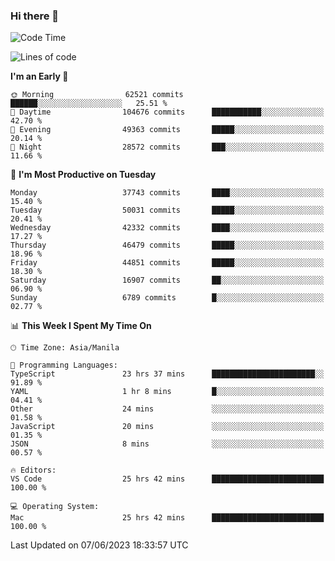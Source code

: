 ### Hi there 👋

<!--START_SECTION:waka-->
![Code Time](http://img.shields.io/badge/Code%20Time-4%2C044%20hrs%2047%20mins-blue)

![Lines of code](https://img.shields.io/badge/From%20Hello%20World%20I%27ve%20Written-100.3%20million%20lines%20of%20code-blue)

**I'm an Early 🐤** 

```text
🌞 Morning                62521 commits       ██████░░░░░░░░░░░░░░░░░░░   25.51 % 
🌆 Daytime                104676 commits      ███████████░░░░░░░░░░░░░░   42.70 % 
🌃 Evening                49363 commits       █████░░░░░░░░░░░░░░░░░░░░   20.14 % 
🌙 Night                  28572 commits       ███░░░░░░░░░░░░░░░░░░░░░░   11.66 % 
```
📅 **I'm Most Productive on Tuesday** 

```text
Monday                   37743 commits       ████░░░░░░░░░░░░░░░░░░░░░   15.40 % 
Tuesday                  50031 commits       █████░░░░░░░░░░░░░░░░░░░░   20.41 % 
Wednesday                42332 commits       ████░░░░░░░░░░░░░░░░░░░░░   17.27 % 
Thursday                 46479 commits       █████░░░░░░░░░░░░░░░░░░░░   18.96 % 
Friday                   44851 commits       █████░░░░░░░░░░░░░░░░░░░░   18.30 % 
Saturday                 16907 commits       ██░░░░░░░░░░░░░░░░░░░░░░░   06.90 % 
Sunday                   6789 commits        █░░░░░░░░░░░░░░░░░░░░░░░░   02.77 % 
```


📊 **This Week I Spent My Time On** 

```text
🕑︎ Time Zone: Asia/Manila

💬 Programming Languages: 
TypeScript               23 hrs 37 mins      ███████████████████████░░   91.89 % 
YAML                     1 hr 8 mins         █░░░░░░░░░░░░░░░░░░░░░░░░   04.41 % 
Other                    24 mins             ░░░░░░░░░░░░░░░░░░░░░░░░░   01.58 % 
JavaScript               20 mins             ░░░░░░░░░░░░░░░░░░░░░░░░░   01.35 % 
JSON                     8 mins              ░░░░░░░░░░░░░░░░░░░░░░░░░   00.57 % 

🔥 Editors: 
VS Code                  25 hrs 42 mins      █████████████████████████   100.00 % 

💻 Operating System: 
Mac                      25 hrs 42 mins      █████████████████████████   100.00 % 
```


 Last Updated on 07/06/2023 18:33:57 UTC
<!--END_SECTION:waka-->


<!--
**rad182/rad182** is a ✨ _special_ ✨ repository because its `README.md` (this file) appears on your GitHub profile.

Here are some ideas to get you started:

- 🔭 I’m currently working on ...
- 🌱 I’m currently learning ...
- 👯 I’m looking to collaborate on ...
- 🤔 I’m looking for help with ...
- 💬 Ask me about ...
- 📫 How to reach me: ...
- 😄 Pronouns: ...
- ⚡ Fun fact: ...
-->
